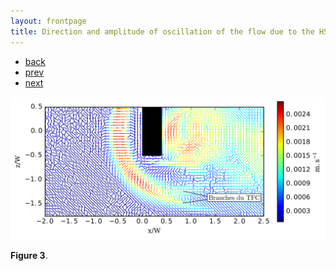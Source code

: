 ```yaml
---
layout: frontpage
title: Direction and amplitude of oscillation of the flow due to the HSV
---
```


<div class="navbar">
  <div class="navbar-inner">
      <ul class="nav">
        <li><a href="../../index.html">back</a></li>
          <li><a href="iplotCorr.html">prev</a></li>
          <li><a href="samplemixups_fig7.html">next</a></li>
      </ul>
  </div>
</div>


![Direction and amplitude of oscillation](../../assets/pics/M111_L040_vfreq_hsv.png)

**Figure 3**.

